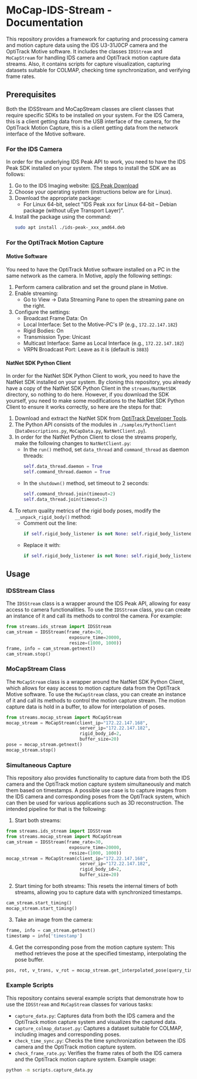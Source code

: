 # MoCap-IDS-Stream - Documentation

This repository provides a framework for capturing and processing camera and motion capture data using the IDS U3-31J0CP camera and the OptiTrack Motive software. 
It includes the classes `IDSStream` and `MoCapStream` for handling IDS camera and OptiTrack motion capture data streams.
Also, it contains scripts for capture visualization, capturing datasets suitable for COLMAP, checking time synchronization, and verifying frame rates.

## Prerequisites
Both the IDSStream and MoCapStream classes are client classes that require specific SDKs to be installed on your system.
For the IDS Camera, this is a client getting data from the USB interface of the camera, for the OptiTrack Motion Capture, this is a client getting data from the network interface of the Motive software.

### For the IDS Camera
In order for the underlying IDS Peak API to work, you need to have the IDS Peak SDK installed on your system. The steps to install the SDK are as follows:
1. Go to the IDS Imaging website: [IDS Peak Download](https://en.ids-imaging.com/download-peak.html)
2. Choose your operating system (instructions below are for Linux).
3. Download the appropriate package:
   - For Linux 64-bit, select "IDS Peak xxx for Linux 64-bit – Debian package (without uEye Transport Layer)".
4. Install the package using the command:
   ```bash
   sudo apt install ./ids-peak-_xxx_amd64.deb
   ```  

### For the OptiTrack Motion Capture
#### Motive Software
You need to have the OptiTrack Motive software installed on a PC in the same network as the camera.
In Motive, apply the following settings:
1. Perform camera calibration and set the ground plane in Motive.
2. Enable streaming:
   - Go to View → Data Streaming Pane to open the streaming pane on the right.
3. Configure the settings:
   - Broadcast Frame Data: On
   - Local Interface: Set to the Motive-PC's IP (e.g., `172.22.147.182`)
   - Rigid Bodies: On
   - Transmission Type: Unicast
   - Multicast Interface: Same as Local Interface (e.g., `172.22.147.182`)
   - VRPN Broadcast Port: Leave as it is (default is `3883`)

#### NatNet SDK Python Client
In order for the NatNet SDK Python Client to work, you need to have the NatNet SDK installed on your system.
By cloning this repository, you already have a copy of the NatNet SDK Python Client in the `streams/NatNetSDK` directory, so nothing to do here.
However, if you download the SDK yourself, you need to make some modifications to the NatNet SDK Python Client to ensure it works correctly, so here are the steps for that:
1. Download and extract the NatNet SDK from [OptiTrack Developer Tools](https://optitrack.com/support/downloads/developer-tools.html#natnet-sdk).
2. The Python API consists of the modules in `./samples/PythonClient` (`DataDescriptions.py`, `MoCapData.py`, `NatNetClient.py`).
3. In order for the NatNet Python Client to close the streams properly, make the following changes to `NatNetClient.py`:
   - In the `run()` method, set `data_thread` and `command_thread` as daemon threads:
     ```python
     self.data_thread.daemon = True
     self.command_thread.daemon = True
     ```
   - In the `shutdown()` method, set timeout to 2 seconds:
     ```python
     self.command_thread.join(timeout=2)
     self.data_thread.join(timeout=2)
     ```
4. To return quality metrics of the rigid body poses, modify the `__unpack_rigid_body()` method:
   - Comment out the line:
     ```python
     if self.rigid_body_listener is not None: self.rigid_body_listener(new_id, pos, rot)
     ```
   - Replace it with:
     ```python
     if self.rigid_body_listener is not None: self.rigid_body_listener(new_id, pos, rot, marker_error, tracking_valid)
     ```

## Usage
### IDSStream Class
The `IDSStream` class is a wrapper around the IDS Peak API, allowing for easy access to camera functionalities. 
To use the `IDSStream` class, you can create an instance of it and call its methods to control the camera. For example:
```python
from streams.ids_stream import IDSStream 
cam_stream = IDSStream(frame_rate=30, 
                        exposure_time=20000, 
                        resize=(1000, 1000))
frame, info = cam_stream.getnext()
cam_stream.stop()
```
### MoCapStream Class
The `MoCapStream` class is a wrapper around the NatNet SDK Python Client, which allows for easy access to motion capture data from the OptiTrack Motive software.
To use the `MoCapStream` class, you can create an instance of it and call its methods to control the motion capture stream.
The motion capture data is hold in a buffer, to allow for interpolation of poses.
```python
from streams.mocap_stream import MoCapStream
mocap_stream = MoCapStream(client_ip="172.22.147.168",
                            server_ip="172.22.147.182", 
                            rigid_body_id=2,
                            buffer_size=20)
pose = mocap_stream.getnext()
mocap_stream.stop()
```

### Simultaneous Capture
This repository also provides functionality to capture data from both the IDS camera and the OptiTrack motion capture system simultaneously and match them based on timestamps.
A possible use case is to capture images from the IDS camera and corresponding poses from the OptiTrack system, which can then be used for various applications such as 3D reconstruction.
The intended pipeline for that is the following:
1. Start both streams:
```python
from streams.ids_stream import IDSStream
from streams.mocap_stream import MoCapStream
cam_stream = IDSStream(frame_rate=30, 
                        exposure_time=20000, 
                        resize=(1000, 1000))
mocap_stream = MoCapStream(client_ip="172.22.147.168",
                            server_ip="172.22.147.182", 
                            rigid_body_id=2,
                            buffer_size=20)
```
2. Start timing for both streams:
This resets the internal timers of both streams, allowing you to capture data with synchronized timestamps.
```python
cam_stream.start_timing()
mocap_stream.start_timing()
```
3. Take an image from the camera:
```python
frame, info = cam_stream.getnext()
timestamp = info['timestamp']
```
4. Get the corresponding pose from the motion capture system:
This method retrieves the pose at the specified timestamp, interpolating the pose buffer.
```python
pos, rot, v_trans, v_rot = mocap_stream.get_interpolated_pose(query_time=timestamp)
```

### Example Scripts
This repository contains several example scripts that demonstrate how to use the `IDSStream` and `MoCapStream` classes for various tasks:
- `capture_data.py`: Captures data from both the IDS camera and the OptiTrack motion capture system and visualizes the captured data.
- `capture_colmap_dataset.py`: Captures a dataset suitable for COLMAP, including images and corresponding poses.
- `check_time_sync.py`: Checks the time synchronization between the IDS camera and the OptiTrack motion capture system.
- `check_frame_rate.py`: Verifies the frame rates of both the IDS camera and the OptiTrack motion capture system.
Example usage:
```bash
python -m scripts.capture_data.py

